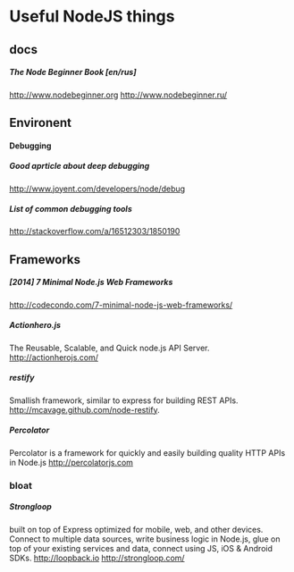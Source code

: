 # Useful NodeJS things

## docs

##### The Node Beginner Book [en/rus]
http://www.nodebeginner.org
http://www.nodebeginner.ru/


## Environent

#### Debugging
##### Good aprticle about deep debugging
http://www.joyent.com/developers/node/debug
##### List of common debugging tools
http://stackoverflow.com/a/16512303/1850190


## Frameworks

##### [2014] 7 Minimal Node.js Web Frameworks
http://codecondo.com/7-minimal-node-js-web-frameworks/

##### Actionhero.js
The Reusable, Scalable, and Quick node.js API Server.
http://actionherojs.com/

##### restify
Smallish framework, similar to express for building REST APIs.
http://mcavage.github.com/node-restify.

##### Percolator
Percolator is a framework for quickly and easily building quality HTTP APIs in Node.js
http://percolatorjs.com


### bloat

##### Strongloop
built on top of Express optimized for mobile, web, and other devices. Connect to multiple data sources, write business logic in Node.js, glue on top of your existing services and data, connect using JS, iOS & Android SDKs.
http://loopback.io
http://strongloop.com/